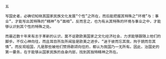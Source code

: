 `五`

`写国史者，必确切知晓其国家民族文化发展“个性”之所在，而后能把握其特殊之“环境”与：事业“，才能写出其特殊的“精神”与“面相”。反而言之，也为有从其特殊的环境与事业之中，才能够认识到其个性的特殊之处。`

`而最近数十年来有志于革新的认识，莫不讴歌欧美国家之文化经济社会，力求能够跟随上他们的脚步。不仅心神向往，而且耳目所及所闻皆是欧美之进步。“迷于彼而忘其我，拘于貌而忽其情”。而反观祖国，凡是那些被他们赞扬歌颂向往的，都认为我国乃一无所有。因此，治国史的第一要务，在于能够从国家民族的自身内部，找到其独特精神之所在。`
